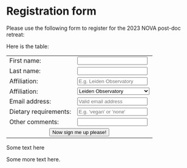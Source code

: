 <!-- Registration form starts here please take care-->
# Registration form
Please use the following form to register for the 2023 NOVA post-doc retreat:
<form 
  method="POST" 
  action="https://script.google.com/macros/s/AKfycbyae1hFMLOY_iLKrjlx5vdZHR5INKvXrOPbMkKEfz35CPxWE1pYOdOCEVYrhuGJp3jWag/exec"
>
Here is the table:
<table>
  <tr><td> First name:           </td> <td><input name="Name" type="text" required></td></tr>
  <tr><td> Last name:            </td> <td><input name="Surname" type="text" required></td></tr>
  <tr><td> Affiliation:          </td> <td><input name="Affiliation" type="text" placeholder="E.g. Leiden Observatory" required></td></tr>
  <tr><td> Affiliation:          </td> 
    <td>
      <select id="cars" name="Affiliation_2">
        <option value="Leiden Observatory">Leiden Observatory</option>
        <option value="ESA">ESA</option>
        <option>value="ASTRON">ASTRON</option>
      </select> 
    </td>
  </tr>
  <tr><td> Email address:        </td> <td><input name="Email" type="email" placeholder="Valid email address" required></td></tr>
  <tr><td> Dietary requirements: </td> <td><input name="Diet" type="text" placeholder="E.g. 'vegan' or 'none'" required></td></tr>
  <tr><td> Other comments:       </td> <td><input name="Comments" type="text"> </td></tr>
  <tr>
    <td style="text-align: center" colspan=2>
      <button type="submit">Now sign me up please!</button> 
    </td>
  </tr>
</table>
Some text here
</form>
Some more text here.
<!-- End of registration form-->
